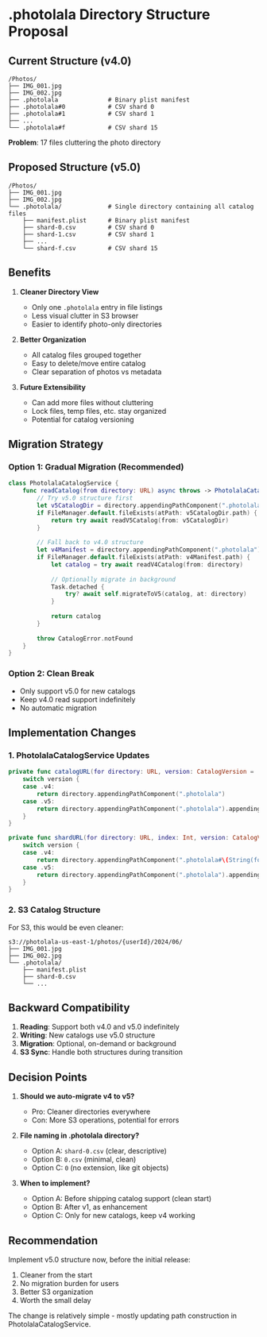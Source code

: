 # .photolala Directory Structure Proposal

## Current Structure (v4.0)
```
/Photos/
├── IMG_001.jpg
├── IMG_002.jpg
├── .photolala              # Binary plist manifest
├── .photolala#0            # CSV shard 0
├── .photolala#1            # CSV shard 1
├── ...
└── .photolala#f            # CSV shard 15
```
**Problem**: 17 files cluttering the photo directory

## Proposed Structure (v5.0)
```
/Photos/
├── IMG_001.jpg
├── IMG_002.jpg
└── .photolala/             # Single directory containing all catalog files
    ├── manifest.plist      # Binary plist manifest
    ├── shard-0.csv         # CSV shard 0
    ├── shard-1.csv         # CSV shard 1
    ├── ...
    └── shard-f.csv         # CSV shard 15
```

## Benefits

1. **Cleaner Directory View**
   - Only one `.photolala` entry in file listings
   - Less visual clutter in S3 browser
   - Easier to identify photo-only directories

2. **Better Organization**
   - All catalog files grouped together
   - Easy to delete/move entire catalog
   - Clear separation of photos vs metadata

3. **Future Extensibility**
   - Can add more files without cluttering
   - Lock files, temp files, etc. stay organized
   - Potential for catalog versioning

## Migration Strategy

### Option 1: Gradual Migration (Recommended)
```swift
class PhotolalaCatalogService {
    func readCatalog(from directory: URL) async throws -> PhotolalaCatalog {
        // Try v5.0 structure first
        let v5CatalogDir = directory.appendingPathComponent(".photolala")
        if FileManager.default.fileExists(atPath: v5CatalogDir.path) {
            return try await readV5Catalog(from: v5CatalogDir)
        }
        
        // Fall back to v4.0 structure
        let v4Manifest = directory.appendingPathComponent(".photolala")
        if FileManager.default.fileExists(atPath: v4Manifest.path) {
            let catalog = try await readV4Catalog(from: directory)
            
            // Optionally migrate in background
            Task.detached {
                try? await self.migrateToV5(catalog, at: directory)
            }
            
            return catalog
        }
        
        throw CatalogError.notFound
    }
}
```

### Option 2: Clean Break
- Only support v5.0 for new catalogs
- Keep v4.0 read support indefinitely
- No automatic migration

## Implementation Changes

### 1. PhotolalaCatalogService Updates
```swift
private func catalogURL(for directory: URL, version: CatalogVersion = .v5) -> URL {
    switch version {
    case .v4:
        return directory.appendingPathComponent(".photolala")
    case .v5:
        return directory.appendingPathComponent(".photolala").appendingPathComponent("manifest.plist")
    }
}

private func shardURL(for directory: URL, index: Int, version: CatalogVersion = .v5) -> URL {
    switch version {
    case .v4:
        return directory.appendingPathComponent(".photolala#\(String(format: "%x", index))")
    case .v5:
        return directory.appendingPathComponent(".photolala").appendingPathComponent("shard-\(String(format: "%x", index)).csv")
    }
}
```

### 2. S3 Catalog Structure
For S3, this would be even cleaner:
```
s3://photolala-us-east-1/photos/{userId}/2024/06/
├── IMG_001.jpg
├── IMG_002.jpg
└── .photolala/
    ├── manifest.plist
    ├── shard-0.csv
    └── ...
```

## Backward Compatibility

1. **Reading**: Support both v4.0 and v5.0 indefinitely
2. **Writing**: New catalogs use v5.0 structure
3. **Migration**: Optional, on-demand or background
4. **S3 Sync**: Handle both structures during transition

## Decision Points

1. **Should we auto-migrate v4 to v5?**
   - Pro: Cleaner directories everywhere
   - Con: More S3 operations, potential for errors

2. **File naming in .photolala directory?**
   - Option A: `shard-0.csv` (clear, descriptive)
   - Option B: `0.csv` (minimal, clean)
   - Option C: `0` (no extension, like git objects)

3. **When to implement?**
   - Option A: Before shipping catalog support (clean start)
   - Option B: After v1, as enhancement
   - Option C: Only for new catalogs, keep v4 working

## Recommendation

Implement v5.0 structure now, before the initial release:
1. Cleaner from the start
2. No migration burden for users
3. Better S3 organization
4. Worth the small delay

The change is relatively simple - mostly updating path construction in PhotolalaCatalogService.
